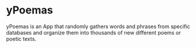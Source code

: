 # yPoemas

yPoemas is an App that randomly gathers words and phrases
from specific databases and organize them
into thousands of new different poems or poetic texts.
